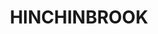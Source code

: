 ---
lastmod: '2025-04-06T06:05:20+00:00'
latitude: -33.915939
layout: suburb
longitude: 150.875345
postcode: '2168'
state: NSW
title: HINCHINBROOK
url: /nsw/hinchinbrook/
---